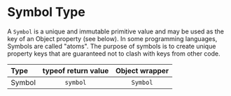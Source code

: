 # Symbol Type

A `Symbol` is a unique and immutable primitive value and may be used as the key of an Object property (see below). In some programming languages, Symbols are called "atoms". The purpose of symbols is to create unique property keys that are guaranteed not to clash with keys from other code.

| Type              | typeof return value | Object wrapper |
| :---------------- | :-----------------: | :------------: |
| Symbol            | `symbol`     	      | `Symbol` 	   |